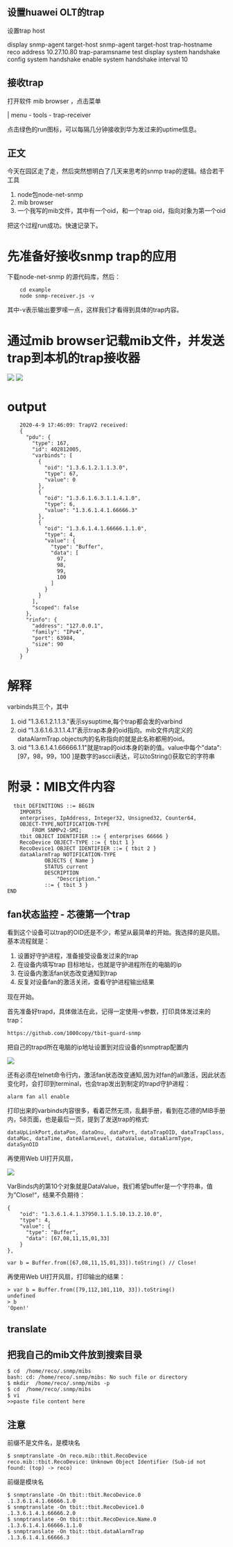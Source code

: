 ## 设置huawei OLT的trap

设置trap host

display snmp-agent target-host
snmp-agent target-host trap-hostname reco address 10.27.10.80 trap-paramsname test
display system handshake
config
system handshake enable
system handshake interval 10

##  接收trap

打开软件 mib browser ，点击菜单
 
 | menu - tools - trap-receiver 
 
点击绿色的run图标，可以每隔几分钟接收到华为发过来的uptime信息。

## 正文

今天在园区走了走，然后突然想明白了几天来思考的snmp trap的逻辑。结合若干工具

1. node包node-net-snmp
2. mib browser 
3. 一个我写的mib文件，其中有一个oid，和一个trap oid，指向对象为第一个oid

把这个过程run成功。快速记录下。


# 先准备好接收snmp trap的应用

下载node-net-snmp 的源代码库，然后：

        cd example    
        node snmp-receiver.js -v

其中-v表示输出要罗嗦一点，这样我们才看得到具体的trap内容。

# 通过mib browser记载mib文件，并发送trap到本机的trap接收器

![](a.png)
![](b.png)

# output 
        
        2020-4-9 17:46:09: TrapV2 received:
        {
          "pdu": {
            "type": 167,
            "id": 402812005,
            "varbinds": [
              {
                "oid": "1.3.6.1.2.1.1.3.0",
                "type": 67,
                "value": 0
              },
              {
                "oid": "1.3.6.1.6.3.1.1.4.1.0",
                "type": 6,
                "value": "1.3.6.1.4.1.66666.3"
              },
              {
                "oid": "1.3.6.1.4.1.66666.1.1.0",
                "type": 4,
                "value": {
                  "type": "Buffer",
                  "data": [
                    97,
                    98,
                    99,
                    100
                  ]
                }
              }
            ],
            "scoped": false
          },
          "rinfo": {
            "address": "127.0.0.1",
            "family": "IPv4",
            "port": 63984,
            "size": 90
          }
        }
        
# 解释

varbinds共三个，其中
1. oid "1.3.6.1.2.1.1.3."表示sysuptime,每个trap都会发的varbind
2. oid “1.3.6.1.6.3.1.1.4.1”表示trap本身的oid指向。mib文件内定义的dataAlarmTrap.objects内的名称指向的就是此名称都用的oid。
3. oid "1.3.6.1.4.1.66666.1.1"就是trap的oid本身的新的值。value中每个"data": [97，98，99，100 ]是数字的asccii表达，可以toString()获取它的字符串

# 附录：MIB文件内容

	  tbit DEFINITIONS ::= BEGIN
	    IMPORTS
		enterprises, IpAddress, Integer32, Unsigned32, Counter64, 
		OBJECT-TYPE,NOTIFICATION-TYPE
		    FROM SNMPv2-SMI;
	    tbit OBJECT IDENTIFIER ::= { enterprises 66666 }
	    RecoDevice OBJECT-TYPE ::= { tbit 1 }
	    RecoDevice1 OBJECT IDENTIFIER ::= { tbit 2 }    
		dataAlarmTrap NOTIFICATION-TYPE
				OBJECTS { Name }
				STATUS current
				DESCRIPTION 
					"Description."
				::= { tbit 3 }
	END
    
    			
## fan状态监控 - 芯德第一个trap

看到这个设备可以trap的OID还是不少，希望从最简单的开始。我选择的是风扇。基本流程就是：

1. 设置好守护进程，准备接受设备发过来的trap
2. 在设备内填写trap 目标地址，也就是守护进程所在的电脑的ip
3. 在设备内激活fan状态改变通知到trap
4. 反复对设备fan的激活关闭，查看守护进程输出结果

现在开始。

首先准备好trapd，具体做法在此，记得一定使用-v参数，打印具体发过来的trap： 
    
    https://github.com/1000copy/tbit-guard-snmp
    

把自己的trapd所在电脑的ip地址设置到对应设备的snmptrap配置内

![](https://user-gold-cdn.xitu.io/2020/4/26/171b55f76cf3b9fb?w=453&h=245&f=png&s=12516)

还有必须在telnet命令行内，激活fan状态改变通知,因为对fan的all激活，因此状态变化时，会打印到terminal，也会trap发出到制定的trapd守护进程：


    alarm fan all enable

打印出来的varbinds内容很多，看着茫然无须，乱翻手册，看到在芯德的MIB手册内，58页面，也是最后一页，提到了发送trap的格式:

    dataUpLinkPort,dataPon, dataOnu, dataPort, dataTrapOID, dataTrapClass, 
    dataMac, dataTime, dateAlarmLevel, dataValue, dataAlarmType,
    dataSynOID

再使用Web UI打开风扇，

![](https://user-gold-cdn.xitu.io/2020/4/26/171b55dcafc85116?w=408&h=141&f=png&s=7229)


VarBinds内的第10个对象就是DataValue，我们希望buffer是一个字符串，值为”Close!“，结果不负期待：
    
    {
        "oid": "1.3.6.1.4.1.37950.1.1.5.10.13.2.10.0",
        "type": 4,
        "value": {
          "type": "Buffer",
          "data": [67,08,11,15,01,33]
        }
    },
    
    var b = Buffer.from([67,08,11,15,01,33]).toString() // Close!

再使用Web UI打开风扇，打印输出的结果：

    > var b = Buffer.from([79,112,101,110, 33]).toString()
    undefined
    > b
    'Open!'

## translate

## 把我自己的mib文件放到搜索目录

	$ cd  /home/reco/.snmp/mibs
	bash: cd: /home/reco/.snmp/mibs: No such file or directory
	$ mkdir  /home/reco/.snmp/mibs -p
	$ cd  /home/reco/.snmp/mibs
	$ vi
	>>paste file content here
	
## 注意

前缀不是文件名，是模块名

	$ snmptranslate -On reco.mib::tbit.RecoDevice
	reco.mib::tbit.RecoDevice: Unknown Object Identifier (Sub-id not found: (top) -> reco)

前缀是模块名

	$ snmptranslate -On tbit::tbit.RecoDevice.0
	.1.3.6.1.4.1.66666.1.0
	$ snmptranslate -On tbit::tbit.RecoDevice1.0
	.1.3.6.1.4.1.66666.2.0
	$ snmptranslate -On tbit::tbit.RecoDevice.Name.0
	.1.3.6.1.4.1.66666.1.1.0
	$ snmptranslate -On tbit::tbit.dataAlarmTrap
	.1.3.6.1.4.1.66666.3
